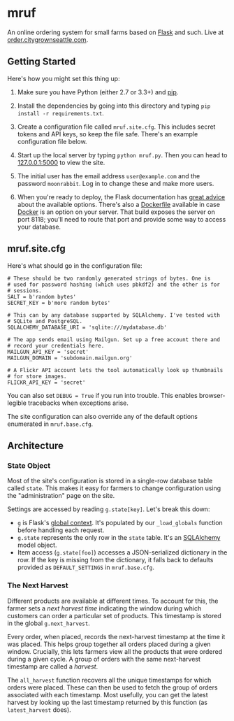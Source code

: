 mruf
====

An online ordering system for small farms based on [Flask][] and such. Live at [order.citygrownseattle.com](http://order.citygrownseattle.com).

[Flask]: http://flask.pocoo.org/


Getting Started
---------------

Here's how you might set this thing up:

1. Make sure you have Python (either 2.7 or 3.3+) and [pip][].

2. Install the dependencies by going into this directory and typing `pip
   install -r requirements.txt`.

3. Create a configuration file called `mruf.site.cfg`. This includes secret
   tokens and API keys, so keep the file safe. There's an example configuration
   file below.

4. Start up the local server by typing `python mruf.py`. Then you can head to
   [127.0.0.1:5000][local-url] to view the site.

5. The initial user has the email address `user@example.com` and the password
   `moonrabbit`. Log in to change these and make more users.

6. When you're ready to deploy, the Flask documentation has [great
   advice][flask-deploy] about the available options. There's also a
   [Dockerfile][] available in case [Docker][] is an option on your server.
   That build exposes the server on port 8118; you'll need to route that port
   and provide some way to access your database.

[Docker]: http://www.docker.io/
[Dockerfile]: https://www.docker.io/learn/dockerfile/
[flask-deploy]: http://flask.pocoo.org/docs/deploying/
[pip]: http://www.pip-installer.org/en/latest/installing.html#install-pip
[local-url]: http://127.0.0.1:5000/


mruf.site.cfg
-------------

Here's what should go in the
configuration file:

    # These should be two randomly generated strings of bytes. One is
    # used for password hashing (which uses pbkdf2) and the other is for
    # sessions.
    SALT = b'random bytes'
    SECRET_KEY = b'more random bytes'

    # This can by any database supported by SQLAlchemy. I've tested with
    # SQLite and PostgreSQL.
    SQLALCHEMY_DATABASE_URI = 'sqlite:///mydatabase.db'

    # The app sends email using Mailgun. Set up a free account there and
    # record your credentials here.
    MAILGUN_API_KEY = 'secret'
    MAILGUN_DOMAIN = 'subdomain.mailgun.org'

    # A Flickr API account lets the tool automatically look up thumbnails
    # for store images.
    FLICKR_API_KEY = 'secret'

You can also set `DEBUG = True` if you run into trouble. This enables
browser-legible tracebacks when exceptions arise.

The site configuration can also override any of the default options enumerated
in `mruf.base.cfg`.


Architecture
------------

### State Object

Most of the site's configuration is stored in a single-row database table
called `state`. This makes it easy for farmers to change configuration using
the "administration" page on the site.

Settings are accessed by reading `g.state[key]`. Let's break this down:

* `g` is Flask's [global context][]. It's populated by our `_load_globals`
  function before handling each request.
* `g.state` represents the only row in the `state` table. It's an
  [SQLAlchemy][] model object.
* Item access (`g.state[foo]`) accesses a JSON-serialized dictionary in the
  row. If the key is missing from the dictionary, it falls back to defaults
  provided as `DEFAULT_SETTINGS` in `mruf.base.cfg`.

[SQLAlchemy]: http://www.sqlalchemy.org/
[global context]: http://flask.pocoo.org/docs/api/#application-globals

### The Next Harvest

Different products are available at different times. To account for this, the
farmer sets a *next harvest time* indicating the window during which customers
can order a particular set of products. This timestamp is stored in the global
`g.next_harvest`.

Every order, when placed, records the next-harvest timestamp at the time it was
placed. This helps group together all orders placed during a given window.
Crucially, this lets farmers view all the products that were ordered during a
given cycle. A group of orders with the same next-harvest timestamp are called
a *harvest*.

The `all_harvest` function recovers all the unique timestamps for which orders
were placed. These can then be used to fetch the group of orders associated
with each timestamp. Most usefully, you can get the latest harvest by looking
up the last timestamp returned by this function (as `latest_harvest` does).
